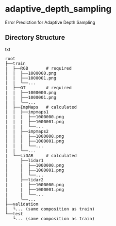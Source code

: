 # adaptive_depth_sampling
Error Prediction for Adaptive Depth Sampling

## Directory Structure
txt
<pre>
root
├──train
|  ├──RGB       # required
|  |  ├──1000000.png
|  |  ├──1000001.png
|  |  └──...
|  ├──GT        # required
|  |  ├──1000000.png
|  |  ├──1000001.png
|  |  └──...     
|  ├──ImpMaps   # calculated
|  |  ├──impmaps1
|  |  |  ├──1000000.png
|  |  |  ├──1000001.png
|  |  |  └──...
|  |  ├──impmaps2
|  |  |  ├──1000000.png
|  |  |  ├──1000001.png
|  |  |  └──...
|  |  └──...
|  └──LiDAR     # calculated
|     ├──lidar1
|     |  ├──1000000.png
|     |  ├──1000001.png
|     |  └──...
|     ├──lidar2
|     |  ├──1000000.png
|     |  ├──1000001.png
|     |  └──...
|     └──...
├──validation
|  └... (same composition as train)
└──test
   └... (same composition as train)
</pre>
